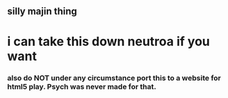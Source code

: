 ## silly majin thing

# i can take this down neutroa if you want

### also do NOT under any circumstance port this to a website for html5 play. Psych was never made for that.
